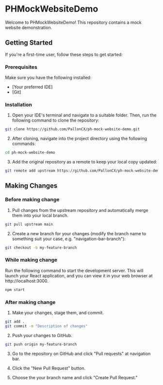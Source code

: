# PHMockWebsiteDemo

Welcome to PHMockWebsiteDemo! This repository contains a mock website demonstration.

## Getting Started

If you're a first-time user, follow these steps to get started:

### Prerequisites

Make sure you have the following installed:

- [Your preferred IDE]
- [Git]

### Installation

1. Open your IDE's terminal and navigate to a suitable folder. Then, run the following command to clone the repository:

```bash
git clone https://github.com/PallonCX/ph-mock-website-demo.git
```

2. After cloning, navigate into the project directory using the following commands:

```bash
cd ph-mock-website-demo
```

3. Add the original repository as a remote to keep your local copy updated:

```bash
git remote add upstream https://github.com/PallonCX/ph-mock-website-demo.git
```

## Making Changes

### Before making change

1. Pull changes from the upstream repository and automatically merge them into your local branch.

```bash
git pull upstream main
```

2. Create a new branch for your changes (modify the branch name to something suit your case, e.g. "navigation-bar-branch"):

```bash
git checkout -b my-feature-branch
```

### While making change

Run the following command to start the development server. This will launch your React application, and you can view it in your web browser at http://localhost:3000.

```bash
npm start
```

### After making change

1. Make your changes, stage them, and commit.

```bash
git add .
git commit -m "Description of changes"
```

2. Push your changes to GitHub.

```bash
git push origin my-feature-branch
```

3. Go to the repository on GitHub and click "Pull requests" at navigation bar.

4. Click the "New Pull Request" button.

5. Choose the your branch name and click "Create Pull Request." 

